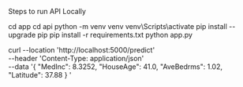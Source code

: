 Steps to run API Locally

cd app
cd api
python -m venv venv
venv\Scripts\activate
pip install --upgrade pip
pip install -r requirements.txt
 python app.py

curl --location 'http://localhost:5000/predict' \
--header 'Content-Type: application/json' \
--data '{
  "MedInc": 8.3252,
  "HouseAge": 41.0,
  "AveBedrms": 1.02,
  "Latitude": 37.88
}
'